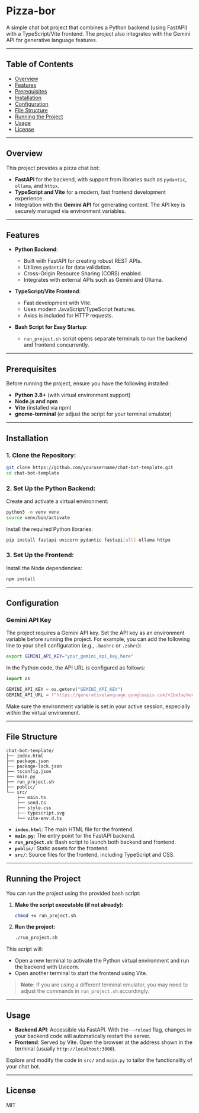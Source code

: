 # Pizza-bor

A simple chat bot project that combines a Python backend (using FastAPI) with a TypeScript/Vite frontend. The project also integrates with the Gemini API for generative language features.

---

## Table of Contents

- [Overview](#overview)
- [Features](#features)
- [Prerequisites](#prerequisites)
- [Installation](#installation)
- [Configuration](#configuration)
- [File Structure](#file-structure)
- [Running the Project](#running-the-project)
- [Usage](#usage)
- [License](#license)

---

## Overview

This project provides a pizza chat bot:
- **FastAPI** for the backend, with support from libraries such as `pydantic`, `ollama`, and `httpx`.
- **TypeScript and Vite** for a modern, fast frontend development experience.
- Integration with the **Gemini API** for generating content. The API key is securely managed via environment variables.

---

## Features

- **Python Backend**:
  - Built with FastAPI for creating robust REST APIs.
  - Utilizes `pydantic` for data validation.
  - Cross-Origin Resource Sharing (CORS) enabled.
  - Integrates with external APIs such as Gemini and Ollama.
  
- **TypeScript/Vite Frontend**:
  - Fast development with Vite.
  - Uses modern JavaScript/TypeScript features.
  - Axios is included for HTTP requests.
  
- **Bash Script for Easy Startup**:
  - `run_project.sh` script opens separate terminals to run the backend and frontend concurrently.

---

## Prerequisites

Before running the project, ensure you have the following installed:

- **Python 3.8+** (with virtual environment support)
- **Node.js and npm**
- **Vite** (installed via npm)
- **gnome-terminal** (or adjust the script for your terminal emulator)
  
---

## Installation

### 1. Clone the Repository:

```sh
git clone https://github.com/yourusername/chat-bot-template.git
cd chat-bot-template
```

### 2. Set Up the Python Backend:

Create and activate a virtual environment:

```sh
python3 -m venv venv
source venv/bin/activate
```

Install the required Python libraries:

```sh
pip install fastapi uvicorn pydantic fastapi[all] ollama httpx
```

### 3. Set Up the Frontend:

Install the Node dependencies:

```sh
npm install
```

---

## Configuration

### Gemini API Key

The project requires a Gemini API key. Set the API key as an environment variable before running the project. For example, you can add the following line to your shell configuration (e.g., `.bashrc` or `.zshrc`):

```sh
export GEMINI_API_KEY="your_gemini_api_key_here"
```

In the Python code, the API URL is configured as follows:

```python
import os

GEMINI_API_KEY = os.getenv("GEMINI_API_KEY")
GEMINI_API_URL = f"https://generativelanguage.googleapis.com/v1beta/models/gemini-1.5-flash:generateContent?key={GEMINI_API_KEY}"
```

Make sure the environment variable is set in your active session, especially within the virtual environment.

---

## File Structure

```
chat-bot-template/
├── index.html
├── package.json
├── package-lock.json
├── tsconfig.json
├── main.py
├── run_project.sh
├── public/
└── src/
    ├── main.ts
    ├── send.ts
    ├── style.css
    ├── typescript.svg
    └── vite-env.d.ts
```

- **`index.html`**: The main HTML file for the frontend.
- **`main.py`**: The entry point for the FastAPI backend.
- **`run_project.sh`**: Bash script to launch both backend and frontend.
- **`public/`**: Static assets for the frontend.
- **`src/`**: Source files for the frontend, including TypeScript and CSS.

---

## Running the Project

You can run the project using the provided bash script:

1. **Make the script executable (if not already):**

   ```sh
   chmod +x run_project.sh
   ```

2. **Run the project:**

   ```sh
   ./run_project.sh
   ```

This script will:

- Open a new terminal to activate the Python virtual environment and run the backend with Uvicorn.
- Open another terminal to start the frontend using Vite.

> **Note:** If you are using a different terminal emulator, you may need to adjust the commands in `run_project.sh` accordingly.

---

## Usage

- **Backend API**: Accessible via FastAPI. With the `--reload` flag, changes in your backend code will automatically restart the server.
- **Frontend**: Served by Vite. Open the browser at the address shown in the terminal (usually `http://localhost:3000`).

Explore and modify the code in `src/` and `main.py` to tailor the functionality of your chat bot.

---

## License

MIT

